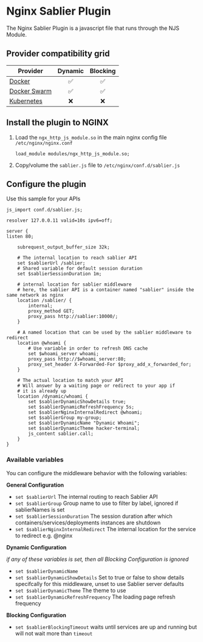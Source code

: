 # Nginx Sablier Plugin

The Nginx Sablier Plugin is a javascript file that runs through the NJS Module.

## Provider compatibility grid

| Provider                                | Dynamic | Blocking |
| --------------------------------------- | :-----: | :------: |
| [Docker](../providers/docker)             |    ✅    |    ✅     |
| [Docker Swarm](../providers/docker_swarm) |    ✅    |    ✅     |
| [Kubernetes](../providers/kubernetes)     |    ❌    |    ❌     |


## Install the plugin to NGINX

1. Load the `ngx_http_js_module.so` in the main nginx config file `/etc/nginx/nginx.conf`
    ```nginx
    load_module modules/ngx_http_js_module.so;
    ```
2. Copy/volume the `sablier.js` file to `/etc/nginx/conf.d/sablier.js`

## Configure the plugin

Use this sample for your APIs

```nginx
js_import conf.d/sablier.js;

resolver 127.0.0.11 valid=10s ipv6=off;

server {
listen 80;

    subrequest_output_buffer_size 32k;

    # The internal location to reach sablier API
    set $sablierUrl /sablier;
    # Shared variable for default session duration
    set $sablierSessionDuration 1m;

    # internal location for sablier middleware
    # here, the sablier API is a container named "sablier" inside the same network as nginx
    location /sablier/ {
        internal;
        proxy_method GET;
        proxy_pass http://sablier:10000/;
    }

    # A named location that can be used by the sablier middleware to redirect
    location @whoami {
        # Use variable in order to refresh DNS cache
        set $whoami_server whoami;
        proxy_pass http://$whoami_server:80;
        proxy_set_header X-Forwarded-For $proxy_add_x_forwarded_for;
    }

    # The actual location to match your API
    # Will answer by a waiting page or redirect to your app if
    # it is already up
    location /dynamic/whoami {
        set $sablierDynamicShowDetails true;
        set $sablierDynamicRefreshFrequency 5s;
        set $sablierNginxInternalRedirect @whoami;
        set $sablierGroup my-group;
        set $sablierDynamicName "Dynamic Whoami";
        set $sablierDynamicTheme hacker-terminal;
        js_content sablier.call;
    }
}
```

### Available variables

You can configure the middleware behavior with the following variables:

**General Configuration**

- `set $sablierUrl` The internal routing to reach Sablier API
- `set $sablierGroup` Group name to use to filter by label, ignored if sablierNames is set
- `set $sablierSessionDuration` The session duration after which containers/services/deployments instances are shutdown
- `set $sablierNginxInternalRedirect` The internal location for the service to redirect e.g. @nginx

**Dynamic Configuration**

*if any of these variables is set, then all Blocking Configuration is ignored*

- `set $sablierDynamicName`
- `set $sablierDynamicShowDetails` Set to true or false to show details specifcally for this middleware, unset to use Sablier server defaults
- `set $sablierDynamicTheme` The theme to use
- `set $sablierDynamicRefreshFrequency` The loading page refresh frequency

**Blocking Configuration**

- `set $sablierBlockingTimeout` waits until services are up and running but will not wait more than `timeout`